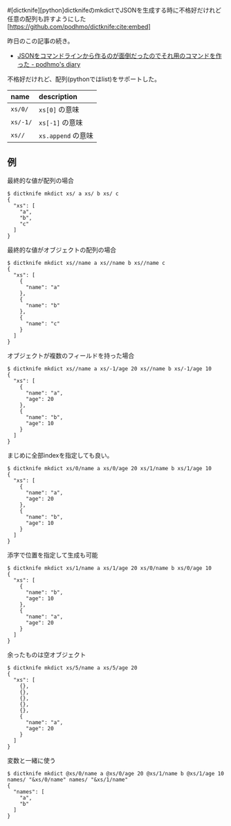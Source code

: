 #[dictknife][python]dictknifeのmkdictでJSONを生成する時に不格好だけれど任意の配列も許すようにした
[https://github.com/podhmo/dictknife:cite:embed]

昨日のこの記事の続き。

- [JSONをコマンドラインから作るのが面倒だったのでそれ用のコマンドを作った - podhmo's diary](https://pod.hatenablog.com/entry/2018/09/09/034346 "JSONをコマンドラインから作るのが面倒だったのでそれ用のコマンドを作った - podhmo's diary")

不格好だけれど、配列(pythonではlist)をサポートした。

| name | description |
| :--- | :--- |
| `xs/0/` | `xs[0]` の意味 |
| `xs/-1/` | `xs[-1]` の意味 |
| `xs//` | `xs.append` の意味 |

## 例

最終的な値が配列の場合


```console
$ dictknife mkdict xs/ a xs/ b xs/ c
{
  "xs": [
    "a",
    "b",
    "c"
  ]
}
```


最終的な値がオブジェクトの配列の場合

```console
$ dictknife mkdict xs//name a xs//name b xs//name c
{
  "xs": [
    {
      "name": "a"
    },
    {
      "name": "b"
    },
    {
      "name": "c"
    }
  ]
}
```

オブジェクトが複数のフィールドを持った場合

```console
$ dictknife mkdict xs//name a xs/-1/age 20 xs//name b xs/-1/age 10
{
  "xs": [
    {
      "name": "a",
      "age": 20
    },
    {
      "name": "b",
      "age": 10
    }
  ]
}
```

まじめに全部indexを指定しても良い。

```console
$ dictknife mkdict xs/0/name a xs/0/age 20 xs/1/name b xs/1/age 10
{
  "xs": [
    {
      "name": "a",
      "age": 20
    },
    {
      "name": "b",
      "age": 10
    }
  ]
}
```

添字で位置を指定して生成も可能

```console
$ dictknife mkdict xs/1/name a xs/1/age 20 xs/0/name b xs/0/age 10
{
  "xs": [
    {
      "name": "b",
      "age": 10
    },
    {
      "name": "a",
      "age": 20
    }
  ]
}
```

余ったものは空オブジェクト

```console
$ dictknife mkdict xs/5/name a xs/5/age 20
{
  "xs": [
    {},
    {},
    {},
    {},
    {},
    {
      "name": "a",
      "age": 20
    }
  ]
}
```

変数と一緒に使う

```console
$ dictknife mkdict @xs/0/name a @xs/0/age 20 @xs/1/name b @xs/1/age 10 names/ "&xs/0/name" names/ "&xs/1/name"
{
  "names": [
    "a",
    "b"
  ]
}
```